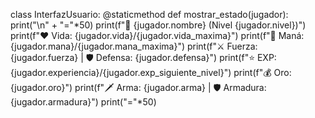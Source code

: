 class InterfazUsuario:
    @staticmethod
    def mostrar_estado(jugador):
        print("\n" + "="*50)
        print(f"👤 {jugador.nombre} (Nivel {jugador.nivel})")
        print(f"❤️  Vida: {jugador.vida}/{jugador.vida_maxima}")
        print(f"💙 Maná: {jugador.mana}/{jugador.mana_maxima}")
        print(f"⚔️  Fuerza: {jugador.fuerza} | 🛡️  Defensa: {jugador.defensa}")
        print(f"⭐ EXP: {jugador.experiencia}/{jugador.exp_siguiente_nivel}")
        print(f"💰 Oro: {jugador.oro}")
        print(f"🗡️  Arma: {jugador.arma} | 🛡️  Armadura: {jugador.armadura}")
        print("="*50)
